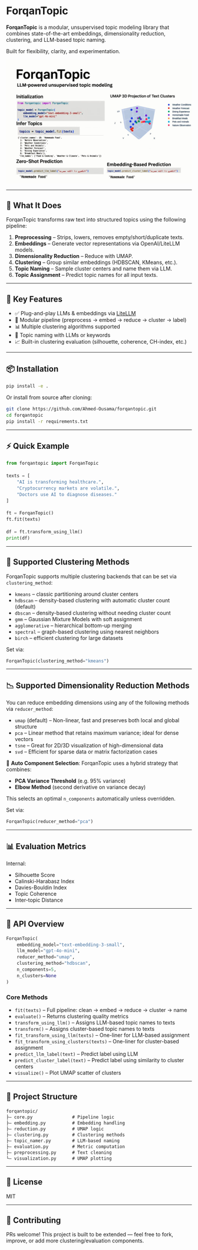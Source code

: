 # ForqanTopic

**ForqanTopic** is a modular, unsupervised topic modeling library that combines state-of-the-art embeddings, dimensionality reduction, clustering, and LLM-based topic naming.

Built for flexibility, clarity, and experimentation.


![ForqanTopic Overview](images/forqantopic.jpeg)

---

## 🔧 What It Does

ForqanTopic transforms raw text into structured topics using the following pipeline:

1. **Preprocessing** – Strips, lowers, removes empty/short/duplicate texts.
2. **Embeddings** – Generate vector representations via OpenAI/LiteLLM models.
3. **Dimensionality Reduction** – Reduce with UMAP.
4. **Clustering** – Group similar embeddings (HDBSCAN, KMeans, etc.).
5. **Topic Naming** – Sample cluster centers and name them via LLM.
6. **Topic Assignment** – Predict topic names for all input texts.

---

## 🚀 Key Features

- ✅ Plug-and-play LLMs & embeddings via [LiteLLM](https://github.com/BerriAI/litellm)
- 🧩 Modular pipeline (preprocess → embed → reduce → cluster → label)
- 📊 Multiple clustering algorithms supported
- 📌 Topic naming with LLMs or keywords
- 📈 Built-in clustering evaluation (silhouette, coherence, CH-index, etc.)

---

## 📦 Installation

```bash
pip install -e .
```

Or install from source after cloning:

```bash
git clone https://github.com/Ahmed-Ousama/forqantopic.git
cd forqantopic
pip install -r requirements.txt
```

---

## ⚡ Quick Example

```python
from forqantopic import ForqanTopic

texts = [
    "AI is transforming healthcare.",
    "Cryptocurrency markets are volatile.",
    "Doctors use AI to diagnose diseases."
]

ft = ForqanTopic()
ft.fit(texts)

df = ft.transform_using_llm()
print(df)
```

---

## 🧪 Supported Clustering Methods

ForqanTopic supports multiple clustering backends that can be set via `clustering_method`:

- `kmeans` – classic partitioning around cluster centers
- `hdbscan` – density-based clustering with automatic cluster count (default)
- `dbscan` – density-based clustering without needing cluster count
- `gmm` – Gaussian Mixture Models with soft assignment
- `agglomerative` – hierarchical bottom-up merging
- `spectral` – graph-based clustering using nearest neighbors
- `birch` – efficient clustering for large datasets

Set via:
```python
ForqanTopic(clustering_method="kmeans")
```

---

## 📉 Supported Dimensionality Reduction Methods

You can reduce embedding dimensions using any of the following methods via `reducer_method`:

- `umap` (default) – Non-linear, fast and preserves both local and global structure
- `pca` – Linear method that retains maximum variance; ideal for dense vectors
- `tsne` – Great for 2D/3D visualization of high-dimensional data
- `svd` – Efficient for sparse data or matrix factorization cases

🔧 **Auto Component Selection**:
ForqanTopic uses a hybrid strategy that combines:
- **PCA Variance Threshold** (e.g. 95% variance)
- **Elbow Method** (second derivative on variance decay)

This selects an optimal `n_components` automatically unless overridden.

Set via:
```python
ForqanTopic(reducer_method="pca")
```

---

## 📊 Evaluation Metrics

Internal:
- Silhouette Score
- Calinski-Harabasz Index
- Davies-Bouldin Index
- Topic Coherence
- Inter-topic Distance

---

## 🧱 API Overview

```python
ForqanTopic(
    embedding_model="text-embedding-3-small",
    llm_model="gpt-4o-mini",
    reducer_method="umap",
    clustering_method="hdbscan",
    n_components=5,
    n_clusters=None
)
```

### Core Methods

- `fit(texts)` – Full pipeline: clean → embed → reduce → cluster → name
- `evaluate()` – Returns clustering quality metrics
- `transform_using_llm()` – Assigns LLM-based topic names to texts
- `transform()` – Assigns cluster-based topic names to texts
- `fit_transform_using_llm(texts)` – One-liner for LLM-based assignment
- `fit_transform_using_clusters(texts)` – One-liner for cluster-based assignment
- `predict_llm_label(text)` – Predict label using LLM
- `predict_cluster_label(text)` – Predict label using similarity to cluster centers
- `visualize()` – Plot UMAP scatter of clusters

---

## 📂 Project Structure

```
forqantopic/
├— core.py               # Pipeline logic
├— embedding.py          # Embedding handling
├— reduction.py          # UMAP logic
├— clustering.py         # Clustering methods
├— topic_namer.py        # LLM-based naming
├— evaluation.py         # Metric computation
├— preprocessing.py      # Text cleaning
└— visualization.py      # UMAP plotting
```

---

## 📜 License

MIT

---

## 🤝 Contributing

PRs welcome! This project is built to be extended — feel free to fork, improve, or add more clustering/evaluation components.

